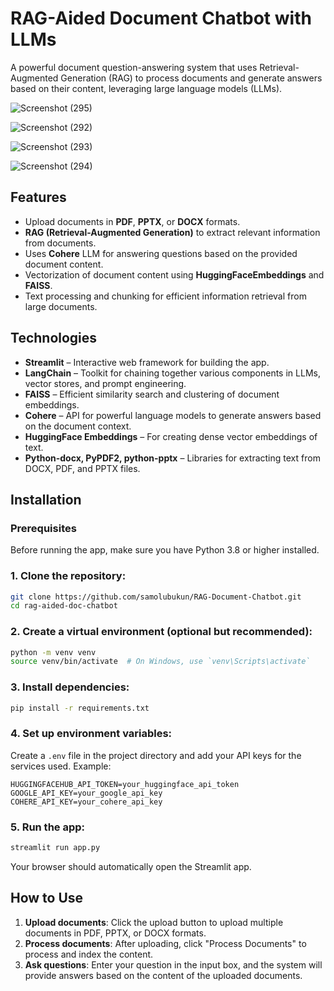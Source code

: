 # RAG-Aided Document Chatbot with LLMs

A powerful document question-answering system that uses Retrieval-Augmented Generation (RAG) to process documents and generate answers based on their content, leveraging large language models (LLMs).

![Screenshot (295)](https://github.com/user-attachments/assets/fb821916-e45d-4662-8de1-23bfd2bfafce)

![Screenshot (292)](https://github.com/user-attachments/assets/59c6da47-f4e6-4a90-b11e-6d2166f2cf9c)

![Screenshot (293)](https://github.com/user-attachments/assets/2497519b-1a94-4fc2-89b8-e5d6cd05ed32)

![Screenshot (294)](https://github.com/user-attachments/assets/6f436e43-55eb-47e8-a9b9-52af709a4393)




## Features
- Upload documents in **PDF**, **PPTX**, or **DOCX** formats.
- **RAG (Retrieval-Augmented Generation)** to extract relevant information from documents.
- Uses **Cohere** LLM for answering questions based on the provided document content.
- Vectorization of document content using **HuggingFaceEmbeddings** and **FAISS**.
- Text processing and chunking for efficient information retrieval from large documents.

## Technologies
- **Streamlit** – Interactive web framework for building the app.
- **LangChain** – Toolkit for chaining together various components in LLMs, vector stores, and prompt engineering.
- **FAISS** – Efficient similarity search and clustering of document embeddings.
- **Cohere** – API for powerful language models to generate answers based on the document context.
- **HuggingFace Embeddings** – For creating dense vector embeddings of text.
- **Python-docx, PyPDF2, python-pptx** – Libraries for extracting text from DOCX, PDF, and PPTX files.

## Installation

### Prerequisites
Before running the app, make sure you have Python 3.8 or higher installed.

### 1. Clone the repository:
```bash
git clone https://github.com/samolubukun/RAG-Document-Chatbot.git
cd rag-aided-doc-chatbot
```

### 2. Create a virtual environment (optional but recommended):
```bash
python -m venv venv
source venv/bin/activate  # On Windows, use `venv\Scripts\activate`
```

### 3. Install dependencies:
```bash
pip install -r requirements.txt
```

### 4. Set up environment variables:
Create a `.env` file in the project directory and add your API keys for the services used. Example:

```
HUGGINGFACEHUB_API_TOKEN=your_huggingface_api_token
GOOGLE_API_KEY=your_google_api_key
COHERE_API_KEY=your_cohere_api_key
```

### 5. Run the app:
```bash
streamlit run app.py
```

Your browser should automatically open the Streamlit app.

## How to Use
1. **Upload documents**: Click the upload button to upload multiple documents in PDF, PPTX, or DOCX formats.
2. **Process documents**: After uploading, click "Process Documents" to process and index the content.
3. **Ask questions**: Enter your question in the input box, and the system will provide answers based on the content of the uploaded documents.

